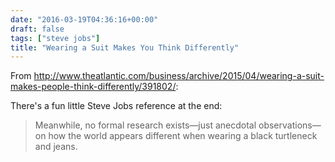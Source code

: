 ```yaml
---
date: "2016-03-19T04:36:16+00:00"
draft: false
tags: ["steve jobs"]
title: "Wearing a Suit Makes You Think Differently"
---
```

From http://www.theatlantic.com/business/archive/2015/04/wearing-a-suit-makes-people-think-differently/391802/:

There's a fun little Steve Jobs reference at the end:

>Meanwhile, no formal research exists—just anecdotal observations—on how the world appears different when wearing a black turtleneck and jeans.
